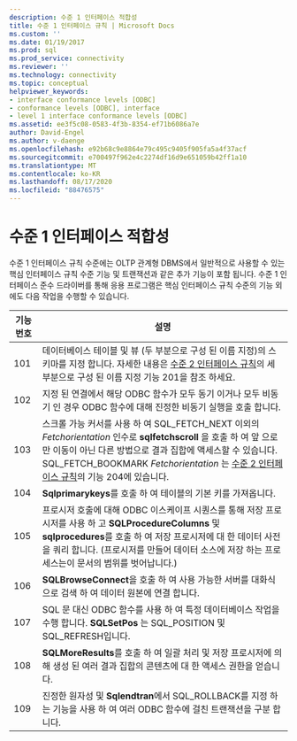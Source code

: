 ```yaml
---
description: 수준 1 인터페이스 적합성
title: 수준 1 인터페이스 규칙 | Microsoft Docs
ms.custom: ''
ms.date: 01/19/2017
ms.prod: sql
ms.prod_service: connectivity
ms.reviewer: ''
ms.technology: connectivity
ms.topic: conceptual
helpviewer_keywords:
- interface conformance levels [ODBC]
- conformance levels [ODBC], interface
- level 1 interface conformance levels [ODBC]
ms.assetid: ee3f5c08-0583-4f3b-8354-ef71b6086a7e
author: David-Engel
ms.author: v-daenge
ms.openlocfilehash: e92b68c9e8864e79c495c9405f905fa5a4f37acf
ms.sourcegitcommit: e700497f962e4c2274df16d9e651059b42ff1a10
ms.translationtype: MT
ms.contentlocale: ko-KR
ms.lasthandoff: 08/17/2020
ms.locfileid: "88476575"
---
```

# <a name="level-1-interface-conformance"></a>수준 1 인터페이스 적합성
수준 1 인터페이스 규칙 수준에는 OLTP 관계형 DBMS에서 일반적으로 사용할 수 있는 핵심 인터페이스 규칙 수준 기능 및 트랜잭션과 같은 추가 기능이 포함 됩니다. 수준 1 인터페이스 준수 드라이버를 통해 응용 프로그램은 핵심 인터페이스 규칙 수준의 기능 외에도 다음 작업을 수행할 수 있습니다.  
  
|기능 번호|설명|  
|-|-|  
|101|데이터베이스 테이블 및 뷰 (두 부분으로 구성 된 이름 지정)의 스키마를 지정 합니다. 자세한 내용은 [수준 2 인터페이스 규칙](../../../odbc/reference/develop-app/level-2-interface-conformance.md)의 세 부분으로 구성 된 이름 지정 기능 201을 참조 하세요.|  
|102|지정 된 연결에서 해당 ODBC 함수가 모두 동기 이거나 모두 비동기 인 경우 ODBC 함수에 대해 진정한 비동기 실행을 호출 합니다.|  
|103|스크롤 가능 커서를 사용 하 여 SQL_FETCH_NEXT 이외의 *Fetchorientation* 인수로 **sqlfetchscroll** 을 호출 하 여 앞 으로만 이동이 아닌 다른 방법으로 결과 집합에 액세스할 수 있습니다. SQL_FETCH_BOOKMARK *Fetchorientation* 는 [수준 2 인터페이스 규칙](../../../odbc/reference/develop-app/level-2-interface-conformance.md)의 기능 204에 있습니다.|  
|104|**Sqlprimarykeys**를 호출 하 여 테이블의 기본 키를 가져옵니다.|  
|105|프로시저 호출에 대해 ODBC 이스케이프 시퀀스를 통해 저장 프로시저를 사용 하 고 **SQLProcedureColumns** 및 **sqlprocedures**를 호출 하 여 저장 프로시저에 대 한 데이터 사전을 쿼리 합니다. (프로시저를 만들어 데이터 소스에 저장 하는 프로세스는이 문서의 범위를 벗어납니다.)|  
|106|**SQLBrowseConnect**을 호출 하 여 사용 가능한 서버를 대화식으로 검색 하 여 데이터 원본에 연결 합니다.|  
|107|SQL 문 대신 ODBC 함수를 사용 하 여 특정 데이터베이스 작업을 수행 합니다. **SQLSetPos** 는 SQL_POSITION 및 SQL_REFRESH입니다.|  
|108|**SQLMoreResults**를 호출 하 여 일괄 처리 및 저장 프로시저에 의해 생성 된 여러 결과 집합의 콘텐츠에 대 한 액세스 권한을 얻습니다.|  
|109|진정한 원자성 및 **Sqlendtran**에서 SQL_ROLLBACK를 지정 하는 기능을 사용 하 여 여러 ODBC 함수에 걸친 트랜잭션을 구분 합니다.|
